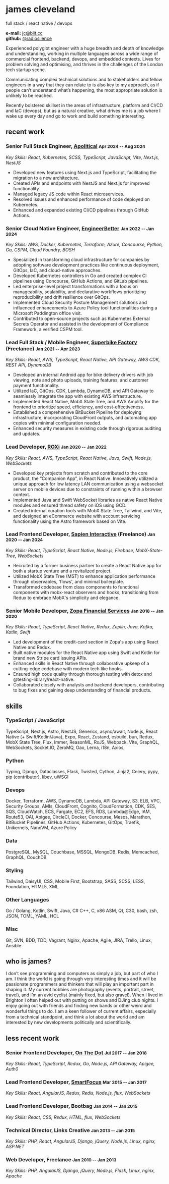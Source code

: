 # james cleveland

full stack / react native / devops

**e-mail:** [jc@blit.cc](mailto:jc@blit.cc)  
**github:** [@radiosilence](https://github.com/radiosilence)

Experienced polyglot engineer with a huge breadth and depth of knowledge and understanding, working in multiple languages across a wide range of commercial frontend, backend, devops, and embedded contexts. Lives for problem solving and optimising, and thrives in the challenges of the London tech startup scene.

Communicating complex technical solutions and to stakeholders and fellow engineers in a way that they can relate to is also key to my approach, as if people can’t understand what’s happening, the most appropriate solution is unlikely to be reached.

Recently bolstered skillset in the areas of infrastructure, platform and CI/CD and IaC (devops), but as a natural creative, what drives me is a job where I wake up every day and go to work and build something interesting.

## recent work

### Senior Full Stack Engineer, [Apolitical](https://apolitical.co) <small>Apr 2024 -- Aug 2024</small>

_Key Skills: React, Kubernetes, SCSS, TypeScript, JavaScript, Vite, Next.js, NestJS_

- Developed new features using Next.js and TypeScript, facilitating the migration to a new architecture.
- Created APIs and endpoints with NestJS and Next.js for improved functionality.
- Managed legacy JS code within React microservices.
- Resolved issues and enhanced performance of code deployed on Kubernetes.
- Enhanced and expanded existing CI/CD pipelines through GitHub Actions.

### Senior Cloud Native Engineer, [EngineerBetter](https://container-solutions.com) <small>Jan 2022 -- Jan 2024</small>

_Key Skills: AWS, Docker, Kubernetes, Terraform, Azure, Concourse, Python, Go, CSPM, Cloud Foundry, BOSH_

- Specialized in transforming cloud infrastructure for companies by adopting software development practices like continuous deployment, GitOps, IaC, and cloud-native approaches.
- Developed Kubernetes controllers in Go and created complex CI pipelines using Concourse, GitHub Actions, and GitLab pipelines.
- Led enterprise-level project transformations with a focus on manageability, scalability, and declarative workflows prioritizing reproducibility and drift resilience over GitOps.
- Implemented Cloud Security Posture Management solutions and influenced enhancements to Azure Policy tool functionalities during a Microsoft Paddington office visit.
- Contributed to open-source projects such as Kubernetes External Secrets Operator and assisted in the development of Compliance Framework, a verified CSPM tool.

### Lead Full Stack / Mobile Engineer, [Superbike Factory](https://superbikefactory.co.uk/) (Freelance) <small>Jan 2021 -- Apr 2023</small>

_Key Skills: React, AWS, TypeScript, React Native, API Gateway, AWS CDK, REST API, DynamoDB_

- Developed an internal Android app for bike delivery drivers with job viewing, note and photo uploads, training features, and customer payment functionality.
- Utilized IaC, GitOps, CDK, Lambda, DynamoDB, and API Gateway to seamlessly integrate the app with existing AWS infrastructure.
- Implemented React Native, MobX State Tree, and AWS Amplify for the frontend to prioritize speed, efficiency, and cost-effectiveness.
- Established a comprehensive BitBucket Pipeline for deploying infrastructure, incorporating CloudFront outputs, and automating app copies with minimal configuration needed.
- Enhanced security measures in existing code through rigorous auditing and updates.

### Lead Developer, [ROXi](https://roxi.tv) <small>Jan 2020 -- Jan 2022</small>

_Key Skills: React, AWS, TypeScript, React Native, Java, Swift, Node.js, WebSockets_

- Developed key projects from scratch and contributed to the core product, the “Companion App”, in React Native. Innovatively utilized a unique approach for low latency LAN communication using a websocket server on mobile devices due to constraints of running within a browser context.
- Implemented Java and Swift WebSocket libraries as native React Native modules and ensured thread safety on iOS using GCD.
- Created internal curation tools with MobX State Tree, Tailwind, and Vite, and designed an eCommerce website with account servicing functionality using the Astro framework based on Vite.

### Lead Frontend Developer, [Sapien Interactive](https://bootbag.co) (Freelance) <small>Jan 2020 -- Jan 2024</small>

_Key Skills: React, TypeScript, React Native, Node.js, Firebase, MobX-State-Tree, WebSockets_

- Recruited by a former business partner to create a React Native app for both a startup venture and a revitalized project.
- Utilized MobX State Tree (MST) to enhance application performance through observables, 'flows', and minimal boilerplate.
- Transformed codebase from class components to functional components with mobx-react observers and hooks, transitioning from Redux to embrace MobX's simplicity and elegance.

### Senior Mobile Developer, [Zopa Financial Services](https://zopa.com) <small>Jan 2018 -- Jan 2020</small>

_Key Skills: React, TypeScript, React Native, Redux, Zeplin, Java, Kafka, Kotlin, Swift_

- Led development of the credit-card section in Zopa's app using React Native and Redux.
- Built native modules for the React Native app using Swift and Kotlin for brand new Stripe card issuing APIs.
- Enhanced skills in React Native through collaborative upkeep of a cutting-edge codebase with modern tech like hooks.
- Ensured high code quality through thorough testing with detox and @testing-library/react-native.
- Collaborated closely with analysts and backend developers, contributing to bug fixes and gaining deep understanding of financial products.

## skills

### TypeScript / JavaScript

TypeScript, Next.js, Astro, NestJS, Generics, async/await, Node.js, React Native (+ Swift/Kotlin/Java), Expo, React, Zustand, esbuild, bun, Redux, MobX State Tree, Flux, Immer, ReasonML, RxJS, Webpack, Vite, GraphQL, WebSockets, Socket.IO, ZeroMQ, Oao, Lerna, i18n, Axios,

### Python

Typing, Django, Dataclasses, Flask, Twisted, Cython, Jinja2, Celery, pypy, pip (contributor), libev, uWSGI

### Devops

Docker, Terraform, AWS, DynamoDB, Lambda, API Gateway, S3, ELB, VPC, Security Groups, AMIs, CloudFront, Cognito, CloudFormation, CDK, SES, SQS, CloudWatch, ECS, Fargate, EC2, EFS, RDS, Lambda@Edge, IAM, Route53, OAI, Apigee, CircleCI, Docker, Concourse, Mesos, Marathon, BitBucket Pipelines, GitHub Actions, Kubernetes, GitOps, Traefik, Unikernels, NanoVM, Azure Policy

### Data

PostgreSQL, MySQL, Couchbase, MSSQL, MongoDB, Redis, Memcached, GraphQL, CouchDB

### Styling

Tailwind, DaisyUI, CSS, Mobile First, Bootstrap, SASS, SCSS, LESS, Foundation, HTML5, XML

### Other Languages

Go / Golang, Kotlin, Swift, Java, C# C++, C, x86 ASM, Qt, C30, bash, zsh, JSON, TOML, YAML, HCL

### Misc

Git, SVN, BDD, TDD, Vagrant, Nginx, Apache, Agile, JIRA, Trello, Linux, Ansible

## who is james?

I don’t see programming and computers as simply a job, but part of who I am. I think the world is going through very interesting times and it will be passionate programmers and thinkers that will play an important part in shaping it. My current hobbies are photography (events, portrait, street, travel), and I’m an avid cyclist (mainly fixed, but also gravel). When I lived in Brighton I often helped out with putting on shows and DJing club nights. I enjoy going out with friends and finding new bands or other weird and wonderful things to do. I am a keen follower of current aﬀairs, especially from a technical standpoint, and think a lot about the world and am interested by new developments politically and scientifically.

## less recent work

### Senior Frontend Developer, [On The Dot](https://www.citysprint.co.uk) <small>Jul 2017 -- Jan 2018</small>

_Key Skills: React, TypeScript, Redux, Go, Node.js, API Gateway, Apigee, Auth0_

### Lead Frontend Developer, [SmartFocus](https://www.actito.com) <small>Mar 2015 -- Jan 2017</small>

_Key Skills: React, AngularJS, Redux, Redis, Node.js, flux, WebSockets_

### Lead Frontend Developer, Bootbag <small>Jan 2014 -- Jan 2015</small>

_Key Skills: React, CSS, Redux, HTML, flux, WebSockets_

### Technical Director, Links Creative <small>Jan 2013 -- Jan 2015</small>

_Key Skills: PHP, React, AngularJS, Django, jQuery, Node.js, Linux, nginx, ASP.NET_

### Web Developer, Freelance <small>Jan 2010 -- Jan 2013</small>

_Key Skills: PHP, AngularJS, Django, jQuery, Node.js, Flask, Linux, nginx, Apache_
